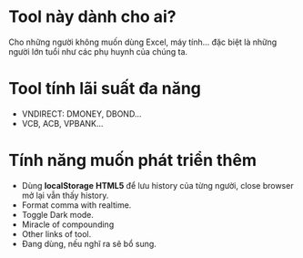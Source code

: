 # Tool này dành cho ai?
Cho những người không muốn dùng Excel, máy tính... đặc biệt là những người lớn tuổi như các phụ huynh của chúng ta.
# Tool tính lãi suất đa năng
- VNDIRECT: DMONEY, DBOND...
- VCB, ACB, VPBANK...
# Tính năng muốn phát triển thêm
- Dùng **localStorage** **HTML5** để lưu history của từng người, close browser mở lại vẫn thấy history.
- Format comma with realtime.
- Toggle Dark mode.
- Miracle of compounding
- Other links of tool.
- Đang dùng, nếu nghĩ ra sẽ bổ sung.


